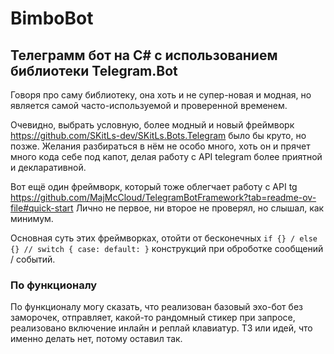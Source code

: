 # BimboBot

## Телеграмм бот на C# с использованием библиотеки Telegram.Bot

Говоря про саму библиотеку, она хоть и не супер-новая и модная, но является самой часто-используемой и проверенной временем.

Очевидно, выбрать условную, более модный и новый фреймворк https://github.com/SKitLs-dev/SKitLs.Bots.Telegram было бы круто, но позже. 
Желания разбираться в нём не особо много, хоть он и прячет много кода себе под капот, делая работу с API telegram более приятной и декларативной.

Вот ещё один фреймворк, который тоже облегчает работу с API tg https://github.com/MajMcCloud/TelegramBotFramework?tab=readme-ov-file#quick-start 
Лично не первое, ни второе не проверял, но слышал, как минимум. 

Основная суть этих фреймворках, отойти от бесконечных `if {} / else {} // switch { case: default: }` конструкций при оброботке сообщений / событий.

### По функционалу

По функционалу могу сказать, что реализован базовый эхо-бот без заморочек, отправляет, какой-то рандомный стикер при запросе, реализовано включение инлайн и реплай клавиатур.
ТЗ или идей, что именно делать нет, потому оставил так.

